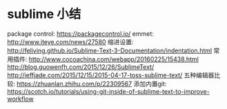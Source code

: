 # sublime 小结

package control: https://packagecontrol.io/
emmet: http://www.iteye.com/news/27580
缩进设置:　http://feliving.github.io/Sublime-Text-3-Documentation/indentation.html
常用插件: http://www.cocoachina.com/webapp/20160225/15438.html
        http://blog.guowenfh.com/2015/12/26/SublimeText/
        http://jeffjade.com/2015/12/15/2015-04-17-toss-sublime-text/
五种编辑器比较: https://zhuanlan.zhihu.com/p/22309567
添加内置git: https://scotch.io/tutorials/using-git-inside-of-sublime-text-to-improve-workflow

